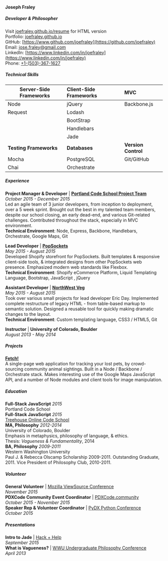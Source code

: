 #### Joseph Fraley 
##### Developer & Philosopher  
Visit [joefraley.github.io/resume](joefraley.github.io/resume) for HTML version  
Portfolio: [joefraley.github.io](https://joefraley.github.io)  
GitHub: [https://www.github.com/joefraley](https://github.com/joefraley)  
Email: [jose.fraley@gmail.com](mailto:jose.fraley@gmail.com)  
LinkedIn: [https://www.linkedin.com/in/joefraley](https://www.linkedin.com/in/joefraley)  
Phone: [+1-(503)-367-1627](tel:+1-503-367-1627)  
##### *Technical Skills*  
|Server-Side Frameworks   |Client-Side Frameworks|MVC                       |
|-------------------------|:---------------------|:-------------------------|
|Node                     |jQuery                |Backbone.js               |
|Request                  |Lodash                |                          |
|                         |BootStrap             |                          |
|                                              |Handlebars                       |                                      |
|                                              |Jade                                   |                                      |
|**Testing Frameworks**|     **Databases**            |**Version Control** |
|Mocha                                  |PostgreSQL                      |Git/GitHub                  |
|Chai                                      |Orchestrate                      |                                      |

##### *Experience*  
**Project Manager & Developer** | [**Portland Code School Project Team**](https://pcsteamproject.wordpress.com)   
*October 2015 - December 2015*  
Led an agile team of 3 junior developers, from inception to deployment, over a 5 week sprint. Brought out the best in my talented team members, despite our school closing, an early dead-end, and various Git-related challenges. Contributed throughout the stack, especially in MVC environment.  
**Technical Environment**: Node, Express, Backbone, Handlebars, Orchestrate, Google Maps, Git

 **Lead Developer** | [**PopSockets**](https://www.popsockets.com)  
*May 2015 - August 2015*  
Developed Shopify storefront for PopSockets. Built templates & responsive client-side tools, & integrated designs from other PopSockets web presence. Emphasized modern web standards like Flexbox.  
**Technical Environment**: Shopify eCommerce Platform, Liquid Templating Language, Bootstrap, JavaScript , jQuery

**Assistant Developer** | [**NorthWest Veg**](https://www.nwveg.com)   
*May 2015 - August 2015*  
Took over various small projects for lead developer Eric Day. Implemented complete restructure of legacy HTML - from table-based markup to semantic solution. Designed a reusable tool for quickly making dramatic changes to the layout.  
**Technical Environment**: Custom templating language, CSS3 / HTML5, Git

**Instructor** | **University of Colorado, Boulder**   
*August 2013 - May 2014*  

##### *Projects*  
[**Fetch!**](https://www.example.com)  
A single-page web application for tracking your lost pets, by crowd-sourcing community animal sightings. Built in a Node / Backbone / Orchestrate stack. Makes interesting use of the Google Maps JavaScript API, and a number of Node modules and client tools for image manipulation.   

##### *Education*   
**Full-Stack JavaScript** *2015*   
Portland Code School  
**Full-Stack JavaScript** *2015*  
[Treehouse Online Code School](https://teamtreehouse.com/joefraley)  
**MA, Philosophy** *2012-2014*  
University of Colorado, Boulder  
Emphasis in metaphysics, philosophy of language, & ethics.  
Thesis: *Vagueness & Fundamentality*, 2014  
**BA, Philosophy** *2009-2011*  
Western Washington University  
Paul J. & Rebecca Olscamp Scholarship 2009-2011. Outstanding Graduate, 2011. Vice President of Philosophy Club, 2010-2011.  

##### *Volunteer*  
**General Volunteer** | [Mozilla ViewSource Conference](https://viewsourceconf.org/)  
*November 2015*  
**PDXCode Community Event Coordinator** | [PDXCode.community](https://www.PDXCode.community)   
*October 2015 - November 2015*   
**Speaker Rep & Volunteer Coordinator** | [PyDX Python Conference](http://pydx.org/)   
*October 2015*
##### *Presentations*  
**Intro to Jade** | [Hack + Help](http://www.meetup.com/Portland-Code-School-Learning-and-Development-Group/events/225214851/)  
*September 2015*  
**What is Vagueness?** | [WWU Undergraduate Philosophy Conference]()  
*April 2013*
